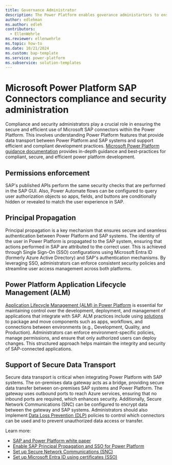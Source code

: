 ```yaml
---
title: Governance Administrator
description: The Power Platform enables goverance administartors to ensure secure and efficient use of the integration of SAP and Power Platform applications. This guide describes features and practices to support security and effecient building of power platform applications integrated with SAP.
author: edlehman
ms.author: edleh
contributors:
  - EllenWehrle
ms.reviewer: ellenwehrle
ms.topic: how-to
ms.date: 10/21/2024
ms.custom: bap-template
ms.service: power-platform
ms.subservice: solution-templates
---
```

# Microsoft Power Platform SAP Connectors compliance and security administration

Compliance and security administrators play a crucial role in ensuring the secure and efficient use of Microsoft SAP connectors within the Power Platform. This involves understanding Power Platform features that provide data transport between Power Platform and SAP systems and support efficient and compliant development practices. [Microsoft Power Platform guidance documentation](/power-platform/guidance/) provides in-depth guidance and best-practices for compliant, secure, and efficient power platform development.

## Permissions enforcement
SAP's published APIs perform the same security checks that are performed in the SAP GUI. Also, Power Automate flows can be configured to query user authorization objects so apps, fields, and buttons are conditionally hidden or revealed to match the user experience in SAP.

## Principal Propagation

Principal propagation is a key mechanism that ensures secure and seamless authentication between Power Platform and SAP systems. The identity of the user in Power Platform is propagated to the SAP system, ensuring that actions performed in SAP are attributed to the correct user. This is achieved through Single Sign-On (SSO) configurations using Microsoft Entra ID (formerly Azure Active Directory) and SAP's authentication mechanisms. By leveraging SSO, administrators can enforce consistent security policies and streamline user access management across both platforms.

## Power Platform Application Lifecycle Management (ALM)

[Application Lifecycle Management (ALM) in Power Platform](/power-platform/alm/) is essential for maintaining control over the development, deployment, and management of applications that integrate with SAP. ALM practices include using [solutions](/power-platform/alm/solution-concepts-alm) to package and move components such as apps, workflows, and connections between environments (e.g., Development, Quality, and Production). Administrators can enforce environment-specific policies, manage permissions, and ensure that only authorized users can deploy changes. This structured approach helps maintain the integrity and security of SAP-connected applications.

## Support of Secure Data Transport

Secure data transport is critical when integrating Power Platform with SAP systems. The on-premises data gateway acts as a bridge, providing secure data transfer between on-premises SAP systems and Power Platform. The gateway uses outbound ports to reach Azure services, ensuring that no inbound ports are required, which enhances security. Additionally, Secure Network Communications (SNC) can be configured to encrypt data between the gateway and SAP systems. Administrators should also implement [Data Loss Prevention (DLP)](/power-platform/admin/wp-data-loss-prevention) policies to control which connectors can be used and to prevent unauthorized data access or transfer.

Learn more:
 - [SAP and Power Platform white paper](https://go.microsoft.com/fwlink/?linkid=2294900)
 - [Enable SAP Principal Propagation and SSO for Power Platform](/azure/sap/workloads/expose-sap-odata-to-power-platform)
 - [Set up Secure Network Communications (SNC)](/power-platform/sap/guides/set-up-secure-network-communications)
 - [Set up Microsoft Entra ID using certificates (SSO)](/power-platform/sap/guides/set-up-microsoft-entra-id-with-certificates)